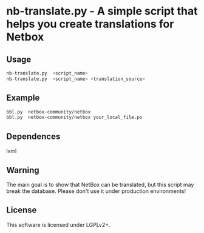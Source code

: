 # nb-translate.py - A simple script that helps you create translations for Netbox
## Usage
```bash
nb-translate.py  <script_name>
nb-translate.py  <script_name> <translation_source>
```
## Example
```bash
bbl.py  netbox-community/netbox
bbl.py  netbox-community/netbox your_local_file.po
```
## Dependences
lxml

## Warning
The main goal is to show that NetBox can be translated, but this script may break the database. Please don't use it under production environments!
## License
This software is licensed under LGPLv2+.